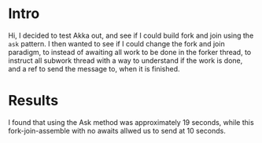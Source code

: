 # Intro

Hi, I decided to test Akka out, and see if I could build fork and join using the `ask` pattern. I then wanted to see if I could change the fork and join paradigm, to 
instead of awaiting all work to be done in the forker thread, to instruct all subwork thread with a way to understand if the work is done, and a ref
to send the message to, when it is finished.

# Results

I found that using the Ask method was approximately 19  seconds, while this fork-join-assemble with no awaits allwed us to send at 10 seconds.
